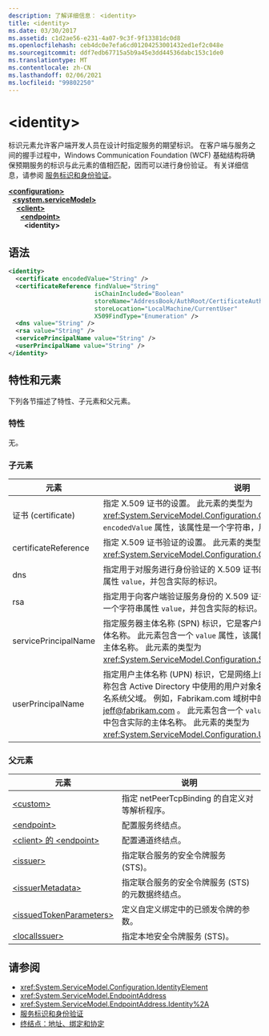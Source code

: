 ```yaml
---
description: 了解详细信息： <identity>
title: <identity>
ms.date: 03/30/2017
ms.assetid: c1d2ae56-e231-4a07-9c3f-9f13381dc0d8
ms.openlocfilehash: ceb4dc0e7efa6cd01204253001432ed1ef2c048e
ms.sourcegitcommit: ddf7edb67715a5b9a45e3dd44536dabc153c1de0
ms.translationtype: MT
ms.contentlocale: zh-CN
ms.lasthandoff: 02/06/2021
ms.locfileid: "99802250"
---
```

# \<identity>

标识元素允许客户端开发人员在设计时指定服务的期望标识。 在客户端与服务之间的握手过程中，Windows Communication Foundation (WCF) 基础结构将确保预期服务的标识与此元素的值相匹配，因而可以进行身份验证。 有关详细信息，请参阅 [服务标识和身份验证](../../../wcf/feature-details/service-identity-and-authentication.md)。  
  
[**\<configuration>**](../configuration-element.md)\
&nbsp;&nbsp;[**\<system.serviceModel>**](system-servicemodel.md)\
&nbsp;&nbsp;&nbsp;&nbsp;[**\<client>**](client.md)\
&nbsp;&nbsp;&nbsp;&nbsp;&nbsp;&nbsp;[**\<endpoint>**](endpoint-of-client.md)\
&nbsp;&nbsp;&nbsp;&nbsp;&nbsp;&nbsp;&nbsp;&nbsp;**\<identity>**  
  
## <a name="syntax"></a>语法  
  
```xml  
<identity>
  <certificate encodedValue="String" />
  <certificateReference findValue="String"
                        isChainIncluded="Boolean"
                        storeName="AddressBook/AuthRoot/CertificateAuthority/Disallowed/My/Root/TrustedPeople/TrustedPublisher"
                        storeLocation="LocalMachine/CurrentUser"
                        X509FindType="Enumeration" />
  <dns value="String" />
  <rsa value="String" />
  <servicePrincipalName value="String" />
  <userPrincipalName value="String" />
</identity>
```  
  
## <a name="attributes-and-elements"></a>特性和元素  

 下列各节描述了特性、子元素和父元素。  
  
### <a name="attributes"></a>特性  

 无。  
  
### <a name="child-elements"></a>子元素  
  
|元素|说明|  
|-------------|-----------------|  
|证书 (certificate)|指定 X.509 证书的设置。 此元素的类型为 <xref:System.ServiceModel.Configuration.CertificateElement>。 它包含一个 `encodedValue` 属性，该属性是一个字符串，用于指定此证书编码的值。|  
|certificateReference|指定 X.509 证书验证的设置。 此元素的类型为 <xref:System.ServiceModel.Configuration.CertificateReferenceElement>。|  
|dns|指定用于对服务进行身份验证的 X.509 证书的 DNS。 此元素包含一个字符串属性 `value`，并包含实际的标识。|  
|rsa|指定用于向客户端验证服务身份的 X.509 证书的 RSA 字段的值。 此元素包含一个字符串属性 `value`，并包含实际的标识。|  
|servicePrincipalName|指定服务器主体名称 (SPN) 标识，它是客户端用来唯一标识一个服务实例的主体名称。 此元素包含一个 `value` 属性，该属性是一个字符串，其中包含实际的主体名称。 此元素的类型为 <xref:System.ServiceModel.Configuration.ServicePrincipalNameElement>。|  
|userPrincipalName|指定用户主体名称 (UPN) 标识，它是网络上的用户登录名类型。 用户主体名称包含 Active Directory 中使用的用户对象名称，后跟符号 (\@) 然后通常是域名系统父域。 例如，Fabrikam.com 域树中的 Jeff 可能具有用户主体名称 [jeff@fabrikam.com](mailto:jeffsmith@fabrikam.com) 。  此元素包含一个 `value` 属性，该属性是一个字符串，其中包含实际的主体名称。 此元素的类型为 <xref:System.ServiceModel.Configuration.UserPrincipalNameElement>。|  
  
### <a name="parent-elements"></a>父元素  
  
|元素|说明|  
|-------------|-----------------|  
|[\<custom>](custom.md)|指定 netPeerTcpBinding 的自定义对等解析程序。|  
|[\<endpoint>](endpoint-element.md)|配置服务终结点。|  
|[\<client> 的 \<endpoint>](endpoint-of-client.md)|配置通道终结点。|  
|[\<issuer>](issuer.md)|指定联合服务的安全令牌服务 (STS)。|  
|[\<issuerMetadata>](issuermetadata.md)|指定联合服务的安全令牌服务 (STS) 的元数据终结点。|  
|[\<issuedTokenParameters>](issuedtokenparameters.md)|定义自定义绑定中的已颁发令牌的参数。|  
|[\<localIssuer>](localissuer.md)|指定本地安全令牌服务 (STS)。|  
  
## <a name="see-also"></a>请参阅

- <xref:System.ServiceModel.Configuration.IdentityElement>
- <xref:System.ServiceModel.EndpointAddress>
- <xref:System.ServiceModel.EndpointAddress.Identity%2A>
- [服务标识和身份验证](../../../wcf/feature-details/service-identity-and-authentication.md)
- [终结点：地址、绑定和协定](../../../wcf/feature-details/endpoints-addresses-bindings-and-contracts.md)
